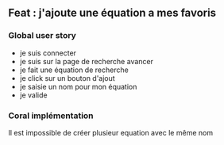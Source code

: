 ## Feat : j'ajoute une équation a mes favoris

### Global user story
* je suis connecter
* je suis sur la page de recherche avancer
* je fait une équation de recherche
* je click sur un bouton d'ajout
* je saisie un nom pour mon équation
* je valide

### Coral implémentation

Il est impossible de créer plusieur equation avec le même nom
 